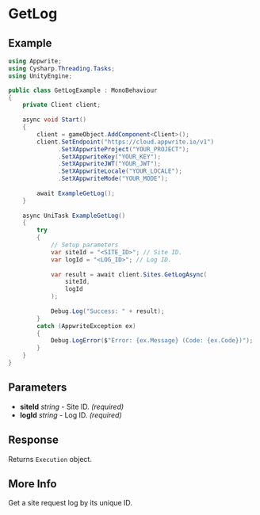 # GetLog

## Example

```csharp
using Appwrite;
using Cysharp.Threading.Tasks;
using UnityEngine;

public class GetLogExample : MonoBehaviour
{
    private Client client;
    
    async void Start()
    {
        client = gameObject.AddComponent<Client>();
        client.SetEndpoint("https://cloud.appwrite.io/v1")
              .SetXAppwriteProject("YOUR_PROJECT");
              .SetXAppwriteKey("YOUR_KEY");
              .SetXAppwriteJWT("YOUR_JWT");
              .SetXAppwriteLocale("YOUR_LOCALE");
              .SetXAppwriteMode("YOUR_MODE");
        
        await ExampleGetLog();
    }
    
    async UniTask ExampleGetLog()
    {
        try
        {
            // Setup parameters
            var siteId = "<SITE_ID>"; // Site ID.
            var logId = "<LOG_ID>"; // Log ID.
            
            var result = await client.Sites.GetLogAsync(
                siteId,
                logId
            );
            
            Debug.Log("Success: " + result);
        }
        catch (AppwriteException ex)
        {
            Debug.LogError($"Error: {ex.Message} (Code: {ex.Code})");
        }
    }
}
```

## Parameters

- **siteId** *string* - Site ID. *(required)*
- **logId** *string* - Log ID. *(required)*

## Response

Returns `Execution` object.
## More Info

Get a site request log by its unique ID.
